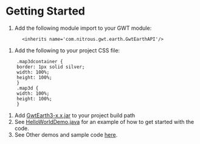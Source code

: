 # Getting Started #
  1. Add the following module import to your GWT module:
```
      <inherits name='com.nitrous.gwt.earth.GwtEarthAPI'/>
```
  1. Add the following to your project CSS file:
```
    .map3dcontainer {
	border: 1px solid silver;
	width: 100%;
	height: 100%;
    } 
    .map3d {
	width: 100%;
	height: 100%;
    }
```
  1. Add [GwtEarth3-x.x.jar](http://code.google.com/p/gwt-earth-3/downloads/list) to your project build path
  1. See [HelloWorldDemo.java](https://code.google.com/p/gwt-earth-3/source/browse/trunk/src/com/nitrous/gwt/earth/client/demo/HelloWorldDemo.java) for an example of how to get started with the code.
  1. See Other demos and sample code [here](http://gwt-earth-demos.appspot.com/#HelloWorldDemo).